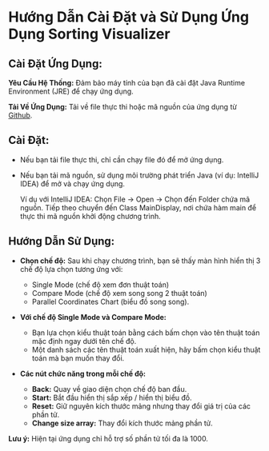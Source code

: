 # Hướng Dẫn Cài Đặt và Sử Dụng Ứng Dụng Sorting Visualizer

## Cài Đặt Ứng Dụng:

**Yêu Cầu Hệ Thống:** Đảm bảo máy tính của bạn đã cài đặt Java Runtime Environment (JRE) để chạy ứng dụng.

**Tải Về Ứng Dụng:** Tải về file thực thi hoặc mã nguồn của ứng dụng từ [Github](https://github.com/dsonhoang/SortingVisual.git).

## Cài Đặt:

- Nếu bạn tải file thực thi, chỉ cần chạy file đó để mở ứng dụng.
  
- Nếu bạn tải mã nguồn, sử dụng môi trường phát triển Java (ví dụ: IntelliJ IDEA) để mở và chạy ứng dụng.
  
  Ví dụ với IntelliJ IDEA: Chọn File -> Open -> Chọn đến Folder chứa mã nguồn. Tiếp theo chuyển đến Class MainDisplay, nơi chứa hàm main để thực thi mã nguồn khởi động chương trình.

## Hướng Dẫn Sử Dụng:

- **Chọn chế độ:** Sau khi chạy chương trình, bạn sẽ thấy màn hình hiển thị 3 chế độ lựa chọn tương ứng với: 
  - Single Mode (chế độ xem đơn thuật toán)
  - Compare Mode (chế độ xem song song 2 thuật toán)
  - Parallel Coordinates Chart (biểu đồ song song).

- **Với chế độ Single Mode và Compare Mode:**
  - Bạn lựa chọn kiểu thuật toán bằng cách bấm chọn vào tên thuật toán mặc định ngay dưới tên chế độ.
  - Một danh sách các tên thuật toán xuất hiện, hãy bấm chọn kiểu thuật toán mà bạn muốn thay đổi.

- **Các nút chức năng trong mỗi chế độ:**
  - **Back:** Quay về giao diện chọn chế độ ban đầu.
  - **Start:** Bắt đầu hiển thị sắp xếp / hiển thị biểu đồ.
  - **Reset:** Giữ nguyên kích thước mảng nhưng thay đổi giá trị của các phần tử.
  - **Change size array:** Thay đổi kích thước mảng phần tử.

**Lưu ý:** Hiện tại ứng dụng chỉ hỗ trợ số phần tử tối đa là 1000.
